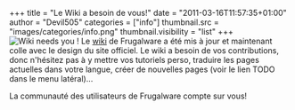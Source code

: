 +++
title = "Le Wiki a besoin de vous!"
date = "2011-03-16T11:57:35+01:00"
author = "Devil505"
categories = ["info"]
thumbnail.src = "images/categories/info.png"
thumbnail.visibility = "list"
+++
![Wiki needs you !](images/data/wikifrontpage.png)
 Le [wiki](http://wiki.frugalware.org) de Frugalware a été mis à jour et maintenant colle avec le
 design du site officiel. Le wiki a besoin de vos contributions, donc n'hésitez pas à y mettre vos tutoriels perso,
 traduire les pages actuelles dans votre langue, créer de nouvelles pages (voir le lien TODO dans le menu latéral)...  

 La communauté des utilisateurs de Frugalware compte sur vous!  
